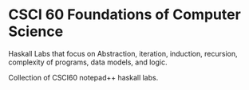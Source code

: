 # CSCI 60 Foundations of Computer Science

Haskall Labs that focus on Abstraction, iteration, induction, recursion, complexity of programs, data models, and logic.

Collection of CSCI60 notepad++ haskall labs.
